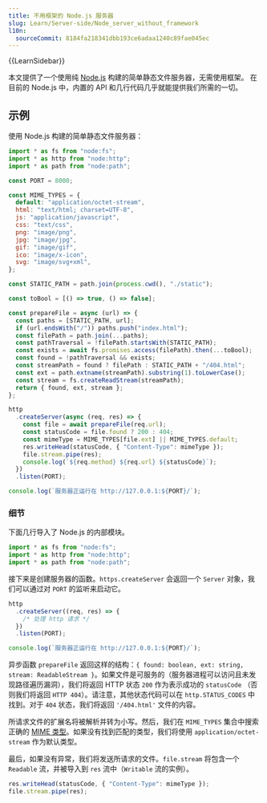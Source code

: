 ```yaml
---
title: 不用框架的 Node.js 服务器
slug: Learn/Server-side/Node_server_without_framework
l10n:
  sourceCommit: 8184fa218341dbb193ce6adaa1240c89fae045ec
---
```


{{LearnSidebar}}

本文提供了一个使用纯 [Node.js](https://nodejs.org/zh-cn/cn/) 构建的简单静态文件服务器，无需使用框架。
在目前的 Node.js 中，内置的 API 和几行代码几乎就能提供我们所需的一切。

## 示例

使用 Node.js 构建的简单静态文件服务器：

```js
import * as fs from "node:fs";
import * as http from "node:http";
import * as path from "node:path";

const PORT = 8000;

const MIME_TYPES = {
  default: "application/octet-stream",
  html: "text/html; charset=UTF-8",
  js: "application/javascript",
  css: "text/css",
  png: "image/png",
  jpg: "image/jpg",
  gif: "image/gif",
  ico: "image/x-icon",
  svg: "image/svg+xml",
};

const STATIC_PATH = path.join(process.cwd(), "./static");

const toBool = [() => true, () => false];

const prepareFile = async (url) => {
  const paths = [STATIC_PATH, url];
  if (url.endsWith("/")) paths.push("index.html");
  const filePath = path.join(...paths);
  const pathTraversal = !filePath.startsWith(STATIC_PATH);
  const exists = await fs.promises.access(filePath).then(...toBool);
  const found = !pathTraversal && exists;
  const streamPath = found ? filePath : STATIC_PATH + "/404.html";
  const ext = path.extname(streamPath).substring(1).toLowerCase();
  const stream = fs.createReadStream(streamPath);
  return { found, ext, stream };
};

http
  .createServer(async (req, res) => {
    const file = await prepareFile(req.url);
    const statusCode = file.found ? 200 : 404;
    const mimeType = MIME_TYPES[file.ext] || MIME_TYPES.default;
    res.writeHead(statusCode, { "Content-Type": mimeType });
    file.stream.pipe(res);
    console.log(`${req.method} ${req.url} ${statusCode}`);
  })
  .listen(PORT);

console.log(`服务器正运行在 http://127.0.0.1:${PORT}/`);
```

### 细节

下面几行导入了 Node.js 的内部模块。

```js
import * as fs from "node:fs";
import * as http from "node:http";
import * as path from "node:path";
```

接下来是创建服务器的函数。`https.createServer` 会返回一个 `Server` 对象，我们可以通过对 `PORT` 的监听来启动它。

```js
http
  .createServer((req, res) => {
    /* 处理 http 请求 */
  })
  .listen(PORT);

console.log(`服务器正运行在 http://127.0.0.1:${PORT}/`);
```

异步函数 `prepareFile` 返回这样的结构：`{ found: boolean, ext: string, stream: ReadableStream }`。如果文件是可服务的（服务器进程可以访问且未发现路径遍历漏洞），我们将返回 HTTP 状态 `200` 作为表示成功的 `statusCode` （否则我们将返回 `HTTP 404`）。请注意，其他状态代码可以在 `http.STATUS_CODES` 中找到。对于 `404` 状态，我们将返回 `'/404.html'` 文件的内容。

所请求文件的扩展名将被解析并转为小写。然后，我们在 `MIME_TYPES` 集合中搜索正确的 [MIME 类型](/zh-CN/docs/Web/HTTP/MIME_types)。如果没有找到匹配的类型，我们将使用 `application/octet-stream` 作为默认类型。

最后，如果没有异常，我们将发送所请求的文件。`file.stream` 将包含一个 `Readable` 流，并被导入到 `res` 流中（`Writable` 流的实例）。

```js
res.writeHead(statusCode, { "Content-Type": mimeType });
file.stream.pipe(res);
```
